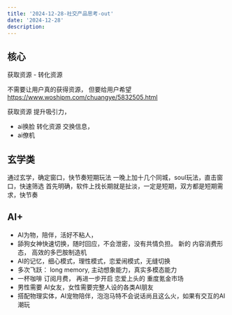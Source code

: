 ```yaml
---
title: '2024-12-28-社交产品思考-out'
date: '2024-12-28'
description:
---
```


## 核心
获取资源 - 转化资源

不需要让用户真的获得资源， 但要给用户希望
https://www.woshipm.com/chuangye/5832505.html

获取资源
提升吸引力，
- ai换脸
转化资源
交换信息，
- ai僚机


## 玄学类
通过玄学，确定窗口，快节奏短期玩法
一晚上加十几个同城，soul玩法，直击窗口，快速筛选
首先明确，软件上找长期就是扯淡，一定是短期，双方都是短期需求，快节奏


## AI+

- AI为物，陪伴，活好不粘人，
- 舔狗女神快速切换，随时回应，不会泄密，没有共情负担。 新的 内容消费形态， 高效的多巴胺制造机
- AI的记忆，细心模式，理性模式，恋爱闹模式，无缝切换
- 多次飞跃： long memory, 主动想象能力，真实多模态能力
- 一杯咖啡 订阅月费， 再进一步开启 恋爱上头的 重度氪金市场
- 男性需要 AI女友，女性需要完整人设的各类AI朋友
- 搭配物理实体，AI宠物陪伴，泡泡马特不会说话尚且这么火，如果有交互的AI潮玩